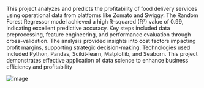This project analyzes and predicts the profitability of food delivery services using operational data from platforms like Zomato and Swiggy. The Random Forest Regressor model achieved a high R-squared (R²) value of 0.99, indicating excellent predictive accuracy. Key steps included data preprocessing, feature engineering, and performance evaluation through cross-validation. The analysis provided insights into cost factors impacting profit margins, supporting strategic decision-making. Technologies used included Python, Pandas, Scikit-learn, Matplotlib, and Seaborn. This project demonstrates effective application of data science to enhance business efficiency and profitability


![image](https://github.com/user-attachments/assets/de1caf38-338b-4321-96dc-f04213c7fc9d)
